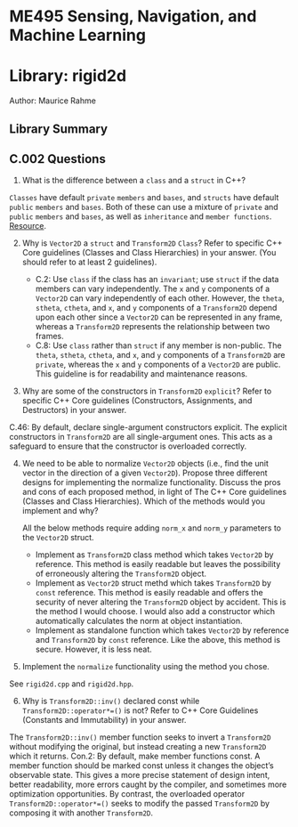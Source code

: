 # ME495 Sensing, Navigation, and Machine Learning
# Library: rigid2d
Author: Maurice Rahme

## Library Summary

## C.002 Questions

1. What is the difference between a `class` and a `struct` in C++?

`Classes` have default `private` `members` and `bases`, and `structs` have default `public` `members` and `bases`. Both of these can use a mixture of `private` and `public` `members` and `bases`, as well as `inheritance` and `member functions`. [Resource](https://stackoverflow.com/questions/54585/when-should-you-use-a-class-vs-a-struct-in-c/54596#54596).

2. Why is `Vector2D` a `struct` and `Transform2D` `Class`? Refer to specific C++ Core guidelines (Classes and Class Hierarchies) in your answer. (You should refer to at least 2 guidelines).
	* C.2: Use `class` if the class has an `invariant`; use `struct` if the data members can vary independently. The `x` and `y` components of a `Vector2D` can vary independently of each other. However, the `theta`, `stheta`, `ctheta`, and `x`, and `y` components of a `Transform2D` depend upon each other since a `Vector2D` can be represented in any frame, whereas a `Transform2D` represents the relationship between two frames.
	* C.8: Use `class` rather than `struct` if any member is non-public. The `theta`, `stheta`, `ctheta`, and `x`, and `y` components of a `Transform2D` are `private`, whereas the `x` and `y` components of a `Vector2D` are public. This guideline is for readability and maintenance reasons.

3. Why are some of the constructors in `Transform2D` `explicit`? Refer to specific C++ Core guidelines (Constructors, Assignments, and Destructors) in your answer.

C.46: By default, declare single-argument constructors explicit. The explicit constructors in `Transform2D` are all single-argument ones. This acts as a safeguard to ensure that the constructor is overloaded correctly.

4. We need to be able to normalize `Vector2D` objects (i.e., find the unit vector in the direction of a given `Vector2D`). Propose three different designs for implementing the normalize functionality. Discuss the pros and cons of each proposed method, in light of The C++ Core guidelines (Classes and Class Hierarchies). Which of the methods would you implement and why?

	All the below methods require adding `norm_x` and `norm_y` parameters to the `Vector2D` struct.

	* Implement as `Transform2D` class method which takes `Vector2D` by reference. This method is easily readable but leaves the possibility of erroneously altering the `Transform2D` object.
	* Implement as `Vector2D` struct methd which takes `Transform2D` by `const` reference. This method is easily readable and offers the security of never altering the `Transform2D` object by accident. This is the method I would choose. I would also add a constructor which automatically calculates the norm at object instantiation.
	* Implement as standalone function which takes `Vector2D` by reference and `Transform2D` by `const` reference. Like the above, this method is secure. However, it is less neat.

5. Implement the `normalize` functionality using the method you chose.

See `rigid2d.cpp` and `rigid2d.hpp`.

6. Why is `Transform2D::inv()` declared const while `Transform2D::operator*=()` is not? Refer to C++ Core Guidelines (Constants and Immutability) in your answer.

The `Transform2D::inv()` member function seeks to invert a `Transform2D` without modifying the original, but instead creating a new `Transform2D` which it returns. Con.2: By default, make member functions const. A member function should be marked const unless it changes the object’s observable state. This gives a more precise statement of design intent, better readability, more errors caught by the compiler, and sometimes more optimization opportunities. By contrast, the overloaded operator `Transform2D::operator*=()` seeks to modify the passed `Transform2D` by composing it with another `Transform2D`.

